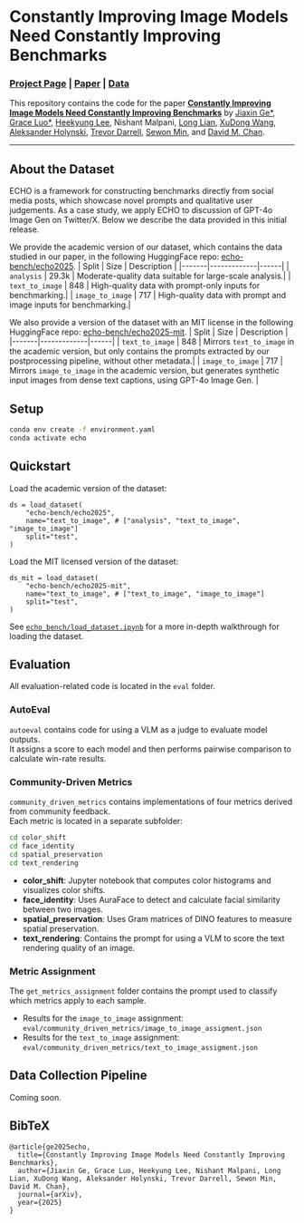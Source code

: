 # Constantly Improving Image Models Need Constantly Improving Benchmarks

### [Project Page](https://echo-bench.github.io/) | [Paper](https://echo-bench.github.io/) | [Data](https://huggingface.co/datasets/echo-bench/echo-bench)

This repository contains the code for the paper [**Constantly Improving Image Models Need Constantly Improving Benchmarks**](https://echo-benchmark.github.io) by [Jiaxin Ge*](https://jiaxin.ge/), [Grace Luo*](https://graceluo.net/), [Heekyung Lee](https://kyunnilee.github.io/), Nishant Malpani, [Long Lian](https://tonylian.com/), [XuDong Wang](https://people.eecs.berkeley.edu/~xdwang/), [Aleksander Holynski](https://holynski.org/), [Trevor Darrell](http://people.eecs.berkeley.edu/~trevor/), [Sewon Min](https://www.sewonmin.com/), and [David M. Chan](https://dchan.cc/).

---

## About the Dataset
ECHO is a framework for constructing benchmarks directly from social media posts, which showcase novel prompts and qualitative user judgements. As a case study, we apply ECHO to discussion of GPT-4o Image Gen on Twitter/X. Below we describe the data provided in this initial release.

We provide the academic version of our dataset, which contains the data studied in our paper, in the following HuggingFace repo: [echo-bench/echo2025](https://huggingface.co/datasets/echo-bench/echo2025).
| Split | Size | Description |
|-------|-------------|------|
| `analysis` | 29.3k | Moderate-quality data suitable for large-scale analysis.|
| `text_to_image` | 848 | High-quality data with prompt-only inputs for benchmarking.|
| `image_to_image` | 717 | High-quality data with prompt and image inputs for benchmarking.|

We also provide a version of the dataset with an MIT license in the following HuggingFace repo: [echo-bench/echo2025-mit](https://huggingface.co/datasets/echo-bench/echo2025-mit).
| Split | Size | Description |
|-------|-------------|------|
| `text_to_image` | 848 | Mirrors `text_to_image` in the academic version, but only contains the prompts extracted by our postprocessing pipeline, without other metadata.|
| `image_to_image` | 717 | Mirrors `image_to_image` in the academic version, but generates synthetic input images from dense text captions, using GPT-4o Image Gen. |

## Setup

```bash
conda env create -f environment.yaml
conda activate echo
```

## Quickstart
Load the academic version of the dataset:
```
ds = load_dataset(
    "echo-bench/echo2025",
    name="text_to_image", # ["analysis", "text_to_image", "image_to_image"]
    split="test",
)
```
Load the MIT licensed version of the dataset:
```
ds_mit = load_dataset(
    "echo-bench/echo2025-mit",
    name="text_to_image", # ["text_to_image", "image_to_image"]
    split="test",
)
```
See [`echo_bench/load_dataset.ipynb`](echo_bench/load_dataset.ipynb) for a more in-depth walkthrough for loading the dataset.

## Evaluation

All evaluation-related code is located in the `eval` folder.

### AutoEval

`autoeval` contains code for using a VLM as a judge to evaluate model outputs.  
It assigns a score to each model and then performs pairwise comparison to calculate win-rate results.

### Community-Driven Metrics

`community_driven_metrics` contains implementations of four metrics derived from community feedback.  
Each metric is located in a separate subfolder:

```bash
cd color_shift
cd face_identity
cd spatial_preservation
cd text_rendering
```

- **color_shift**: Jupyter notebook that computes color histograms and visualizes color shifts.  
- **face_identity**: Uses AuraFace to detect and calculate facial similarity between two images.  
- **spatial_preservation**: Uses Gram matrices of DINO features to measure spatial preservation.  
- **text_rendering**: Contains the prompt for using a VLM to score the text rendering quality of an image.

### Metric Assignment

The `get_metrics_assignment` folder contains the prompt used to classify which metrics apply to each sample.

- Results for the `image_to_image` assignment:  
  `eval/community_driven_metrics/image_to_image_assigment.json`
- Results for the `text_to_image` assignment:  
  `eval/community_driven_metrics/text_to_image_assigment.json`

## Data Collection Pipeline
Coming soon.

## BibTeX
```
@article{ge2025echo,
  title={Constantly Improving Image Models Need Constantly Improving Benchmarks},
  author={Jiaxin Ge, Grace Luo, Heekyung Lee, Nishant Malpani, Long Lian, XuDong Wang, Aleksander Holynski, Trevor Darrell, Sewon Min, David M. Chan},
  journal={arXiv},
  year={2025}
}
```
